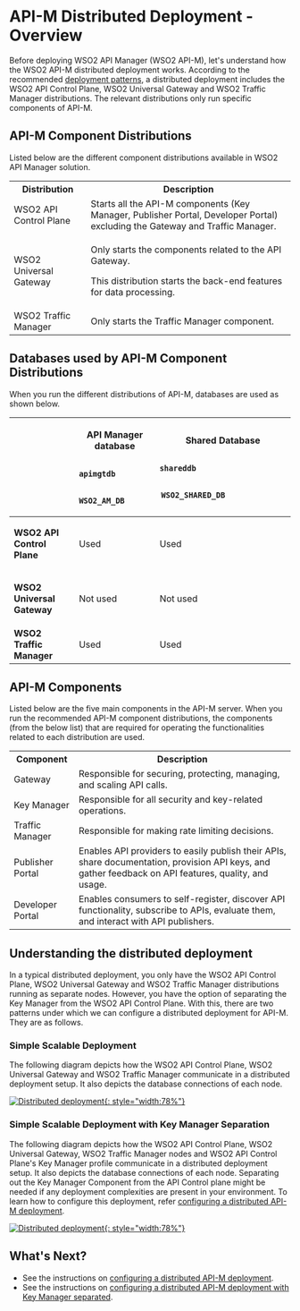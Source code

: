# API-M Distributed Deployment - Overview

Before deploying WSO2 API Manager (WSO2 API-M), let's understand how the WSO2 API-M distributed deployment works.
According to the recommended [deployment patterns]({{base_path}}/install-and-setup/setup/deployment-overview/#simple-scalable-deployment), a distributed deployment includes the WSO2 API Control Plane, WSO2 Universal Gateway and WSO2 Traffic Manager distributions. The relevant distributions only run specific components of API-M.

## API-M Component Distributions

Listed below are the different component distributions available in WSO2 API Manager solution. 

<table>
    <tr>
        <th>
            Distribution
        </td>
        <th>
            Description
        </td>
    </tr>
    <tr>
        <td>
            WSO2 API Control Plane
        </td>
        <td>
            Starts all the API-M components (Key Manager, Publisher Portal, Developer Portal) excluding the Gateway and Traffic Manager.
        </td>
    </tr>
    <tr>
        <td>
            WSO2 Universal Gateway
        </td>
        <td>
            <p>Only starts the components related to the API Gateway.</p>
            <p>This distribution starts the back-end features for data processing.</p>
        </td>
    </tr>
    <tr>
        <td>
            WSO2 Traffic Manager
        </td>
        <td>
            Only starts the Traffic Manager component.
        </td>
    </tr>
</table>

## Databases used by API-M Component Distributions

When you run the different distributions of API-M, databases are used as shown below.

<table>
<thead>
<tr class="header">
<th><br />
</th>
<th><p><strong>API Manager<br />
database</strong></p>
<p><code>              apimgtdb             </code></p>
<p><code>              WSO2_AM_DB             </code></p></th>
<th><p><strong>Shared Database</strong></p>
<p><code>                                            shareddb                           </code></p>
<p><code>              WSO2_SHARED_DB             </code></p></th>

</tr>
</thead>
<tbody>
<tr class="odd">
<td><p><strong>WSO2 API Control Plane</strong></p></td>
<td><p>Used</p></td>
<td><p>Used</p></td>
</tr>
<tr class="even">
<td><p><strong>WSO2 Universal Gateway</strong></p></td>
<td><p>Not used</p></td>
<td><p>Not used</p></td>

</tr>
<tr class="odd">
<td><strong>WSO2 Traffic Manager</strong></td>
<td>Used</td>
<td>Used</td>
</tr>
</tbody>
</table>



## API-M Components

Listed below are the five main components in the API-M server. When you run the recommended API-M component distributions, the components (from the below list) that are required for operating the functionalities related to each distribution are used.

<table>
    <tr>
        <th>
            Component
        </th>
        <th>
            Description
        </th>
    </tr>
    <tr>
        <td>
            Gateway
        </td>
        <td>
            Responsible for securing, protecting, managing, and scaling API calls.
        </td>
    </tr>
    <tr>
        <td>
            Key Manager
        </td>
        <td>
            Responsible for all security and key-related operations.
        </td>
    </tr>
    <tr>
        <td>
            Traffic Manager
        </td>
        <td>
            Responsible for making rate limiting decisions.
        </td>
    </tr>
    <tr>
        <td>
            Publisher Portal
        </td>
        <td>
            Enables API providers to easily publish their APIs, share documentation, provision API keys, and gather feedback on API features, quality, and usage.
        </td>
    </tr>
    <tr>
        <td>
            Developer Portal
        </td>
        <td>
            Enables consumers to self-register, discover API functionality, subscribe to APIs, evaluate them, and interact with API publishers.
        </td>
    </tr>
</table>

## Understanding the distributed deployment

In a typical distributed deployment, you only have the WSO2 API Control Plane, WSO2 Universal Gateway and WSO2 Traffic Manager distributions running as separate nodes. However, you have the option of separating the Key Manager from the WSO2 API Control Plane. With this, there are two patterns under which we can configure a distributed deployment for API-M. They are as follows.

### Simple Scalable Deployment

The following diagram depicts how the WSO2 API Control Plane, WSO2 Universal Gateway and WSO2 Traffic Manager communicate in a distributed deployment setup. It also depicts the database connections of each node.

[![Distributed deployment]({{base_path}}/assets/img/setup-and-install/distributed-deployment-tm.png){: style="width:78%"}]({{base_path}}/assets/img/setup-and-install/distributed-deployment-tm.png)

### Simple Scalable Deployment with Key Manager Separation

The following diagram depicts how the WSO2 API Control Plane, WSO2 Universal Gateway, WSO2 Traffic Manager nodes and WSO2 API Control Plane's Key Manager profile communicate in a distributed deployment setup. It also depicts the database connections of each node. Separating out the Key Manager Component from the API Control plane might be needed if any deployment complexities are present in your environment. To learn how to configure this deployment, refer [configuring a distributed API-M deployment]({{base_path}}/install-and-setup/setup/distributed-deployment/deploying-wso2-api-m-in-a-distributed-setup-with-km-separated).

[![Distributed deployment]({{base_path}}/assets/img/setup-and-install/distributed-deployment-km.png){: style="width:78%"}]({{base_path}}/assets/img/setup-and-install/distributed-deployment-km.png)

## What's Next?

-   See the instructions on [configuring a distributed API-M deployment]({{base_path}}/install-and-setup/setup/distributed-deployment/deploying-wso2-api-m-in-a-distributed-setup).
-   See the instructions on [configuring a distributed API-M deployment with Key Manager separated]({{base_path}}/install-and-setup/setup/distributed-deployment/deploying-wso2-api-m-in-a-distributed-setup-with-km-separated).
